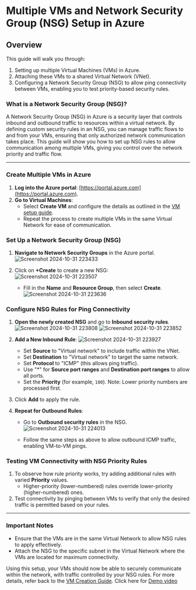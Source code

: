 # Multiple VMs and Network Security Group (NSG) Setup in Azure

## Overview

This guide will walk you through:
1. Setting up multiple Virtual Machines (VMs) in Azure.
2. Attaching these VMs to a shared Virtual Network (VNet).
3. Configuring a Network Security Group (NSG) to allow ping connectivity between VMs, enabling you to test priority-based security rules.

### What is a Network Security Group (NSG)?

A Network Security Group (NSG) in Azure is a security layer that controls inbound and outbound traffic to resources within a virtual network. By defining custom security rules in an NSG, you can manage traffic flows to and from your VMs, ensuring that only authorized network communication takes place. This guide will show you how to set up NSG rules to allow communication among multiple VMs, giving you control over the network priority and traffic flow.

---

### Create Multiple VMs in Azure

1. **Log into the Azure portal**: [https://portal.azure.com](https://portal.azure.com).
2. **Go to Virtual Machines**:
   - Select **Create VM** and configure the details as outlined in the [VM setup guide](https://github.com/Reyajosephine/Azure-30-days-Challenge/blob/main/Day-1.md).
   - Repeat the process to create multiple VMs in the same Virtual Network for ease of communication.
   
### Set Up a Network Security Group (NSG)

1. **Navigate to Network Security Groups** in the Azure portal.
   ![Screenshot 2024-10-31 223433](https://github.com/user-attachments/assets/3be21e80-7a10-453c-90dd-44ad316d078a)

2. Click on **+Create** to create a new NSG:
   ![Screenshot 2024-10-31 223507](https://github.com/user-attachments/assets/556b97f1-2167-42e4-b4bf-ba58209892f7)

   - Fill in the **Name** and **Resource Group**, then select **Create**.
     ![Screenshot 2024-10-31 223636](https://github.com/user-attachments/assets/25772c3e-3ce7-44ef-bfed-315a81dda955)


### Configure NSG Rules for Ping Connectivity

1. **Open the newly created NSG** and go to **Inbound security rules**.
   ![Screenshot 2024-10-31 223808](https://github.com/user-attachments/assets/c017e85a-9a8c-4d2d-a176-057b70088b5a)
   ![Screenshot 2024-10-31 223852](https://github.com/user-attachments/assets/b3c070ad-9390-4eb6-b82e-5a9d8ab097b1)


3. **Add a New Inbound Rule**:
   ![Screenshot 2024-10-31 223927](https://github.com/user-attachments/assets/e32dcc02-ee1e-40cb-884e-578f5e93fa5a)

   - Set **Source** to "Virtual network" to include traffic within the VNet.
   - Set **Destination** to "Virtual network" to target the same network.
   - Set **Protocol** to "ICMP" (this allows ping traffic).
   - Use "*" for **Source port ranges** and **Destination port ranges** to allow all ports.
   - Set the **Priority** (for example, `100`). Note: Lower priority numbers are processed first.
    
4. Click **Add** to apply the rule.

5. **Repeat for Outbound Rules**:
   - Go to **Outbound security rules** in the NSG.
    ![Screenshot 2024-10-31 224013](https://github.com/user-attachments/assets/89f55126-710e-4cfc-8976-f2c3abe1a298)

   - Follow the same steps as above to allow outbound ICMP traffic, enabling VM-to-VM pings.

### Testing VM Connectivity with NSG Priority Rules

1. To observe how rule priority works, try adding additional rules with varied **Priority** values.
   - Higher-priority (lower-numbered) rules override lower-priority (higher-numbered) ones.
2. Test connectivity by pinging between VMs to verify that only the desired traffic is permitted based on your rules.

---

### Important Notes
- Ensure that the VMs are in the same Virtual Network to allow NSG rules to apply effectively.
- Attach the NSG to the specific subnet in the Virtual Network where the VMs are located for maximum connectivity.

Using this setup, your VMs should now be able to securely communicate within the network, with traffic controlled by your NSG rules.
For more details, refer back to the [VM Creation Guide](https://github.com/Reyajosephine/Azure-30-days-Challenge/blob/main/Day-1.md). Click here for [Demo video](https://www.linkedin.com/posts/reya-josephine-a871a827b_azure-networksecurity-cloudcomputing-activity-7257805409367793666-Q1qD?utm_source=share&utm_medium=member_desktop)
